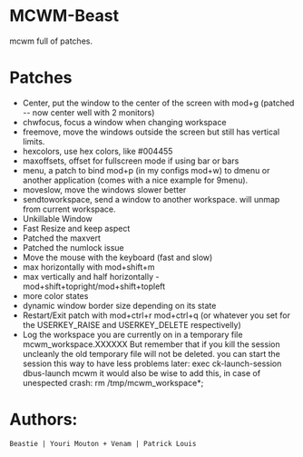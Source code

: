 MCWM-Beast
==========

mcwm full of patches.

Patches
=======

- Center, put the window to the center of the screen with mod+g (patched -- now center well with 2 monitors)
- chwfocus, focus a window when changing workspace
- freemove, move the windows outside the screen but still has vertical limits.
- hexcolors, use hex colors, like #004455
- maxoffsets, offset for fullscreen mode if using bar or bars
- menu, a patch to bind mod+p (in my configs mod+w) to dmenu or another application (comes with a nice example for 9menu).
- moveslow, move the windows slower better
- sendtoworkspace, send  a window to another workspace. will unmap from current workspace.
- Unkillable Window
- Fast Resize and keep aspect
- Patched the maxvert
- Patched the numlock issue
- Move the mouse with the keyboard (fast and slow)
- max horizontally with mod+shift+m
- max vertically and half horizontally - mod+shift+topright/mod+shift+topleft
- more color states
- dynamic window border size depending on its state 
- Restart/Exit patch with mod+ctrl+r mod+ctrl+q 
    (or whatever you set for the USERKEY_RAISE and USERKEY_DELETE respectivelly)
- Log the workspace you are currently on in a temporary file mcwm_workspace.XXXXXX
  But remember that if you kill the session uncleanly the old temporary file will not be deleted.
  you can start the session this way to have less problems later:
  exec ck-launch-session dbus-launch mcwm
  it would also be wise to add this, in case of unespected crash:
  rm /tmp/mcwm_workspace*;



Authors:
=======

`Beastie | Youri Mouton + Venam | Patrick Louis`
